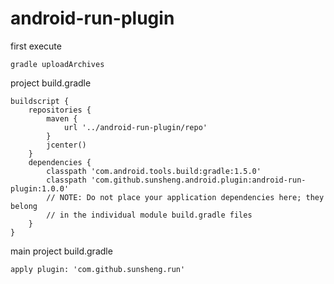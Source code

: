 # android-run-plugin

first execute

`gradle uploadArchives`

project build.gradle 

```
buildscript {
    repositories {
        maven {
            url '../android-run-plugin/repo'
        }
        jcenter()
    }
    dependencies {
        classpath 'com.android.tools.build:gradle:1.5.0'
        classpath 'com.github.sunsheng.android.plugin:android-run-plugin:1.0.0'
        // NOTE: Do not place your application dependencies here; they belong
        // in the individual module build.gradle files
    }
}

```

main project build.gradle

`apply plugin: 'com.github.sunsheng.run'`

